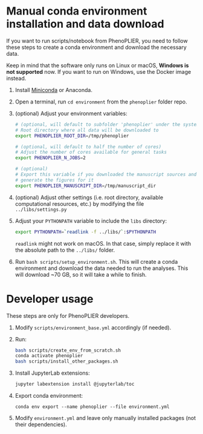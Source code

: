 # Manual conda environment installation and data download

If you want to run scripts/notebook from PhenoPLIER, you need to follow these
steps to create a conda environment and download the necessary data.

Keep in mind that the software only runs on Linux or macOS, **Windows is not
supported** now. If you want to run on Windows, use the Docker image instead.

1. Install [Miniconda](https://docs.conda.io/en/latest/miniconda.html) or Anaconda.

1. Open a terminal, run `cd environment` from the `phenoplier` folder repo.

1. (optional) Adjust your environment variables:

    ```bash
    # (optional, will default to subfolder 'phenoplier' under the system's temporary directory)
    # Root directory where all data will be downloaded to
    export PHENOPLIER_ROOT_DIR=/tmp/phenoplier

    # (optional, will default to half the number of cores)
    # Adjust the number of cores available for general tasks
    export PHENOPLIER_N_JOBS=2

    # (optional)
    # Export this variable if you downloaded the manuscript sources and want to
    # generate the figures for it
    export PHENOPLIER_MANUSCRIPT_DIR=/tmp/manuscript_dir
    ```

1. (optional) Adjust other settings (i.e. root directory, available computational
   resources, etc.) by modifying the file `../libs/settings.py`

1. Adjust your `PYTHONPATH` variable to include the `libs` directory:

    ```bash
    export PYTHONPATH=`readlink -f ../libs/`:$PYTHONPATH
    ```

    `readlink` might not work on macOS. In that case, simply replace it with
    the absolute path to the `../libs/` folder.

1. Run `bash scripts/setup_environment.sh`. This will create a conda environment and download the data needed to run the analyses.
This will download ~70 GB, so it will take a while to finish.


# Developer usage

These steps are only for PhenoPLIER developers.

1. Modify `scripts/environment_base.yml` accordingly (if needed).
1. Run:
 
    ```bash
    bash scripts/create_env_from_scratch.sh
    conda activate phenoplier
    bash scripts/install_other_packages.sh
    ```


1. Install JupyterLab extensions:
 
    ```bash
    jupyter labextension install @jupyterlab/toc
    ```

1. Export conda environment:

    ```
    conda env export --name phenoplier --file environment.yml
    ```

1. Modify `environment.yml` and leave only manually installed packages (not their dependencies).
